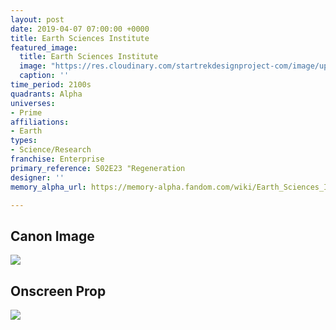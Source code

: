 ```yaml
---
layout: post
date: 2019-04-07 07:00:00 +0000
title: Earth Sciences Institute
featured_image:
  title: Earth Sciences Institute
  image: "https://res.cloudinary.com/startrekdesignproject-com/image/upload/v1554864585/Earth-Sciences-Institute.png"
  caption: ''
time_period: 2100s
quadrants: Alpha
universes:
- Prime
affiliations:
- Earth
types:
- Science/Research
franchise: Enterprise
primary_reference: S02E23 "Regeneration
designer: ''
memory_alpha_url: https://memory-alpha.fandom.com/wiki/Earth_Sciences_Institute

---
```

## Canon Image

![](https://res.cloudinary.com/startrekdesignproject-com/image/upload/v1554627646/EarthSciences-ArcticArchaeology.jpg)

## Onscreen Prop

![](https://res.cloudinary.com/startrekdesignproject-com/image/upload/v1554627646/Earth_Sciences_Institute.jpg)